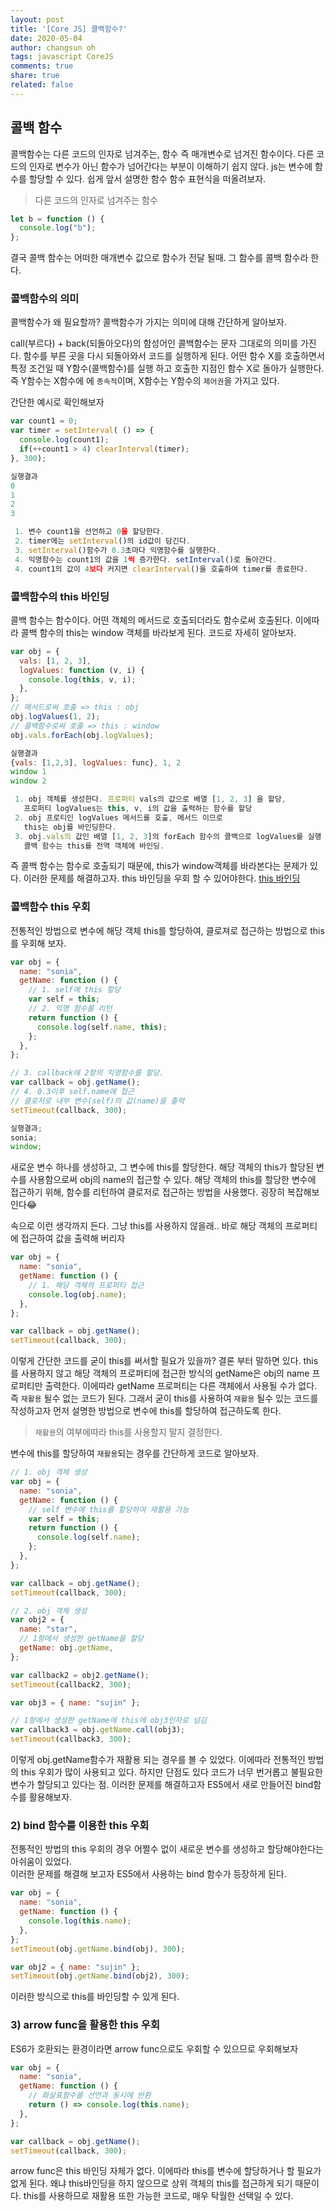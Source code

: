 ```yaml
---
layout: post
title: '[Core JS] 콜백함수?'
date: 2020-05-04
author: changsun oh
tags: javascript CoreJS
comments: true
share: true
related: false
---
```


## 콜백 함수

콜백함수는 다른 코드의 인자로 넘겨주는, 함수 즉 매개변수로 넘겨진 함수이다.
다른 코드의 인자로 변수가 아닌 함수가 넘어간다는 부분이 이해하기 쉽지 않다.
js는 변수에 함수를 할당할 수 있다. 쉽게 앞서 설명한 함수 함수 표현식을 떠올려보자.

> 다른 코드의 인자로 넘겨주는 함수

```javascript
let b = function () {
  console.log("b");
};
```

결국 콜백 함수는 어떠한 매개변수 값으로 함수가 전달 될때. 그 함수를 콜백 함수라 한다.

### 콜백함수의 의미

콜백함수가 왜 필요할까? 콜백함수가 가지는 의미에 대해 간단하게 알아보자.

call(부르다) + back(되돌아오다)의 함성어인 콜백함수는 문자 그대로의 의미를 가진다.
함수를 부른 곳을 다시 되돌아와서 코드를 실행하게 된다. 어떤 함수 X를 호출하면서 특정 조건일 때
Y함수(콜백함수)를 실행 하고 호출한 지점인 함수 X로 돌아가 실행한다. 즉 Y함수는 X함수에 에 `종속적`이며,
X함수는 Y함수의 `제어권`을 가지고 있다.

간단한 예시로 확인해보자

```javascript
var count1 = 0;
var timer = setInterval( () => {
  console.log(count1);
  if(++count1 > 4) clearInterval(timer);
}, 300);

실행결과
0
1
2
3

 1. 변수 count1을 선언하고 0을 할당한다.
 2. timer에는 setInterval()의 id값이 담긴다.
 3. setInterval()함수가 0.3초마다 익명함수를 실행한다.
 4. 익명함수는 count1의 값을 1씩 증가한다. setInterval()로 돌아간다.
 4. count1의 값이 4보다 커지면 clearInterval()을 호출하여 timer를 종료한다.
```

### 콜백함수의 this 바인딩

콜백 함수는 함수이다. 어떤 객체의 메서드로 호출되더라도 함수로써 호출된다.
이에따라 콜백 함수의 this는 window 객체를 바라보게 된다. 코드로 자세히 알아보자.

```javascript
var obj = {
  vals: [1, 2, 3],
  logValues: function (v, i) {
    console.log(this, v, i);
  },
};
// 메서드로써 호출 => this : obj
obj.logValues(1, 2);
// 콜백함수로써 호출 => this : window
obj.vals.forEach(obj.logValues);

실행결과
{vals: [1,2,3], logValues: func}, 1, 2
window 1
window 2

 1. obj 객체를 생성한다. 프로퍼티 vals의 값으로 배열 [1, 2, 3] 을 할당,
   프로퍼티 logValues는 this, v, i의 값을 출력하는 함수를 할당
 2. obj 프로티인 logValues 메서드를 호출, 메서드 이므로
   this는 obj를 바인딩한다.
 3. obj.vals의 값인 배열 [1, 2, 3]의 forEach 함수의 콜백으로 logValues를 실행
   콜백 함수는 this를 전역 객체에 바인딩.
```

즉 콜백 함수는 함수로 호출되기 때문에, this가 window객체를 바라본다는 문제가 있다.
이러한 문제를 해결하고자. this 바인딩을 우회 할 수 있어야한다. [this 바인딩](https://github.com/ckdtjs505/jsCoreStudy/blob/master/this.md)

### 콜백함수 this 우회

전통적인 방법으로 변수에 해당 객체 this를 할당하여, 클로져로 접근하는 방법으로 this를 우회해 보자.

```javascript
var obj = {
  name: "sonia",
  getName: function () {
    // 1. self에 this 할당
    var self = this;
    // 2. 익명 함수를 리턴
    return function () {
      console.log(self.name, this);
    };
  },
};

// 3. callback에 2항의 익명함수를 할당.
var callback = obj.getName();
// 4. 0.3이후 self.name에 접근
// 클로저로 내부 변수(self)의 값(name)을 출력
setTimeout(callback, 300);

실행결과;
sonia;
window;
```

새로운 변수 하나를 생성하고, 그 변수에 this를 할당한다. 해당 객체의 this가 할당된 변수를 사용함으로써
obj의 name의 접근할 수 있다. 해당 객체의 this를 할당한 변수에 접근하기 위해, 함수를 리턴하여 클로저로 접근하는
방법을 사용했다. 굉장히 복잡해보인다😂

속으로 이런 생각까지 든다. 그냥 this를 사용하지 않을래..
바로 해당 객체의 프로퍼티에 접근하여 값을 출력해 버리자

```javascript
var obj = {
  name: "sonia",
  getName: function () {
    // 1. 해당 객체의 프로퍼티 접근
    console.log(obj.name);
  },
};

var callback = obj.getName();
setTimeout(callback, 300);
```

이렇게 간단한 코드를 굳이 this를 써서할 필요가 있을까? 결론 부터 말하면 있다.
this를 사용하지 않고 해당 객체의 프로퍼티에 접근한 방식의 getName은 obj의 name 프로퍼티만 출력한다.
이에따라 getName 프로퍼티는 다른 객체에서 사용될 수가 없다. 즉 `재활용` 될수 없는 코드가 된다.
그래서 굳이 this를 사용하여 `재활용` 될수 있는 코드를 작성하고자 먼저 설명한 방법으로 변수에 this를 할당하여
접근하도록 한다.

> `재활용`의 여부에따라 this를 사용할지 말지 결정한다.

변수에 this를 할당하여 `재활용`되는 경우를 간단하게 코드로 알아보자.

```javascript
// 1. obj 객체 생성
var obj = {
  name: "sonia",
  getName: function () {
    // self 변수에 this를 할당하여 재활용 가능
    var self = this;
    return function () {
      console.log(self.name);
    };
  },
};

var callback = obj.getName();
setTimeout(callback, 300);

// 2. obj 객체 생성
var obj2 = {
  name: "star",
  // 1항에서 생성한 getName을 할당
  getName: obj.getName,
};

var callback2 = obj2.getName();
setTimeout(callback2, 300);

var obj3 = { name: "sujin" };

// 1항에서 생성한 getName에 this에 obj3인자로 넘김
var callback3 = obj.getName.call(obj3);
setTimeout(callback3, 300);
```

이렇게 obj.getName함수가 재활용 되는 경우를 볼 수 있었다.
이에따라 전통적인 방법의 this 우회가 많이 사용되고 있다.
하지만 단점도 있다 코드가 너무 번거롭고 불필요한 변수가 할당되고 있다는 점.
이러한 문제를 해결하고자 ES5에서 새로 만들어진 bind함수를 활용해보자.

### 2) bind 함수를 이용한 this 우회

전통적인 방법의 this 우회의 경우 어쩔수 없이 새로운 변수를 생성하고 할당해야한다는 아쉬움이 있었다.  
이러한 문제를 해결해 보고자 ES5에서 사용하는 bind 함수가 등장하게 된다.

```javascript
var obj = {
  name: "sonia",
  getName: function () {
    console.log(this.name);
  },
};
setTimeout(obj.getName.bind(obj), 300);

var obj2 = { name: "sujin" };
setTimeout(obj.getName.bind(obj2), 300);
```

이러한 방식으로 this를 바인딩할 수 있게 된다.

### 3) arrow func을 활용한 this 우회

ES6가 호환되는 환경이라면 arrow func으로도 우회할 수 있으므로 우회해보자

```javascript
var obj = {
  name: "sonia",
  getName: function () {
    // 화살표함수를 선언과 동시에 반환
    return () => console.log(this.name);
  },
};

var callback = obj.getName();
setTimeout(callback, 300);
```

arrow func은 this 바인딩 자체가 없다. 이에따라 this를 변수에 할당하거나
할 필요가 없게 된다. 왜냐 this바인딩을 하지 않으므로 상위 객체의 this를 접근하게 되기 때문이다.
this를 사용하므로 재활용 또한 가능한 코드로, 매우 탁월한 선택일 수 있다.
